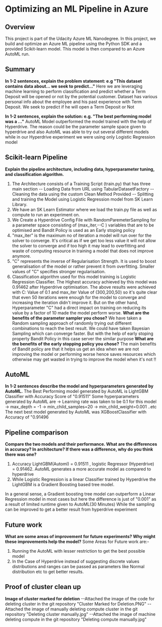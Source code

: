# Optimizing an ML Pipeline in Azure

## Overview
This project is part of the Udacity Azure ML Nanodegree.
In this project, we build and optimize an Azure ML pipeline using the Python SDK and a provided Scikit-learn model.
This model is then compared to an Azure AutoML run.

## Summary
**In 1-2 sentences, explain the problem statement: e.g "This dataset contains data about... we seek to predict..."**
Here we are leveraging machine learning to perform classification and predict whether a Term Deposit will be opened or not by the potential customer.
Dataset has various personal info about the employee and his past experience with Term Deposit. We seek to predict if he will open a Term Deposit or Not

**In 1-2 sentences, explain the solution: e.g. "The best performing model was a ..."**
AutoML Model outperformed the model trained with the help of Hyperdrive. The reason could be the parameter sample space 
given to hyperdrive and also AutoML was able to try out several different models while in our Hyperdrive experiment we were using 
only Logistic Regression model 
## Scikit-learn Pipeline
**Explain the pipeline architecture, including data, hyperparameter tuning, and classification algorithm.**
1. The Architecture consists of a Training Script (train.py) that has three main section
-- Loading Data from URL using TabularDatasetFactory
-- Cleaning the data using the custom Clean Method Provided
-- Splitting and training the Model using Logistic Regression model from SK Learn Library.
2. We have an SK Learn Estimator where we load the train.py file as well as compute to run an experiment on.
3. We Create a Hyperdrive Config File with RandomParemeterSampling for a parameter space consisting of (max_iter,--C ) variables that are to be optimised and Bandit Policy is used as an Early stoping policy
4. "max_iter" is the maximum no of iteration a model will run over for the solver to converge. It's critical as if we get too less value it will not allow the solver to converge 
   and if too high it may lead to overfitting and waste of computing resource in training a model that does not improve anymore.
5. "C" represents the inverse of Regularisation Strength. It is used to boost generalisation of the model or rather prevent it from overfitting.
   Smaller values of "C" specifies stronger regularisation. 
6. Classification algorithm used for this model training is Logistic Regression Classifier. The Highest accuracy achieved by this model was 0.91462 after Hyperdrive optimisation.
   The above results were achieved with C: Value of 0.1 and max_iter Value of (300,200,50) so it's quite clear that even 50 iterations were enough for the model to converge and increasing the iteration didn't improve it. But on the other hand, Hyperparameter "C" had a direct impact on training on reducing its value by a factor of 10 made the model perform worse.
**What are the benefits of the parameter sampler you chose?**
We have taken a Random sampling approach of randomly trying out different combinations to reach the best result. We could have taken Bayesian Sampling which can converge faster.
But with the help of early stoping property Bandit Policy in this case server the similar purpose 
**What are the benefits of the early stopping policy you chose?**
The main benefits of Bandit policy are that it helps us get an idea when we are not improving the model or performing worse hence saves resources which otherwise may get wasted in trying to improve the model when it's not !!
## AutoML
**In 1-2 sentences describe the model and hyperparameters generated by AutoML.**
The Best Performing model generated by AutoML is LightGBM Classifier with Accuracy Score of "0.91511" 
Some hyperparameters generated by AutoML are
-> Learning rate was taken to be 0.1 for this model
-> max_depth = -1
-> min_child_samples=20
-> min_child_weight=0.001
..etc
The next best model generated by AutoML was XGBoostClassifier with Accuracy of "0.91496
## Pipeline comparison
**Compare the two models and their performance. What are the differences in accuracy? In architecture? If there was a difference, why do you think there was one?**
1.   Accuracy LightGBM(Automl) = 0.91511 , logistic Regressor (Hyperdrive) = 0.91462. AutoML generates a more accurate model as compared to hyperdrive
2.   While Logistic Regression is a linear Classifier trained by Hyperdrive the LightGBM is a Gradient Boosting based tree model. 

In a general sense, a Gradient boosting tree model can outperform a Linear Regression model in most cases but here the difference is just of "0.001" 
as a result of limited runtime given to AutoML(30 Minutes) While the sampling can be improved to get a better result from hyperdrive experiment 
	 	
## Future work
**What are some areas of improvement for future experiments? Why might these improvements help the model?**
Some Areas for Future work are:-
1. Running the AutoML with lesser restriction to get the best possible model
2. In the Case of Hyperdrive instead of suggesting discrete values distributions and ranges can be passed as parameters like Normal distribution etc to
get better results. 
## Proof of cluster clean up

**Image of cluster marked for deletion**
--Attached the image of the code for deleting cluster in the git repository "Cluster Marked for Deletion.PNG"
--Attached the image of manually deleting compute cluster in the git repository "Deleting cluster manually.jpg"
--Attached the image of machine deleting compute in the git repository "Deleting compute manually.jpg"

